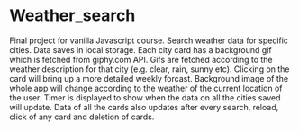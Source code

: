 # Weather_search

Final project for vanilla Javascript course. Search weather data for specific cities. Data saves in local storage. 
Each city card has a background gif which is fetched from giphy.com API. Gifs are fetched according to the weather description 
for that city (e.g. clear, rain, sunny etc). Clicking on the card will bring up a more detailed weekly forcast.
Background image of the whole app will change according to the weather of the current location of the user.
Timer is displayed to show when the data on all the cities saved will update. Data of all the cards also updates after every
search, reload, click of any card and deletion of cards.
